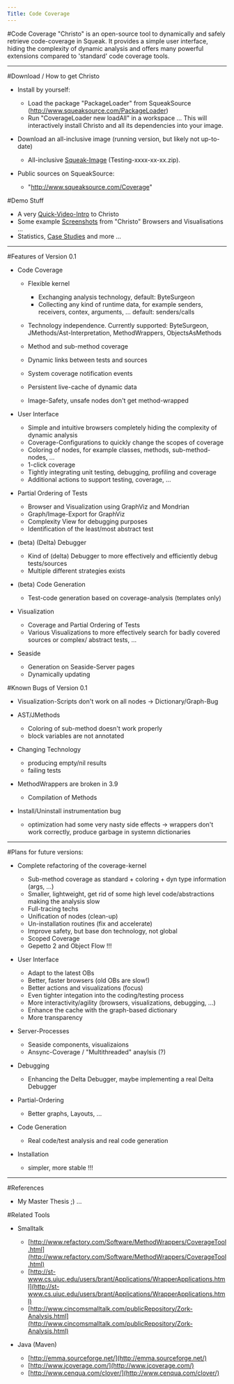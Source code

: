 ```yaml
---
Title: Code Coverage
---
```

#Code Coverage
"Christo" is an open-source tool to dynamically and safely retrieve code-coverage in Squeak. It provides a simple user interface, hiding the complexity of dynamic analysis and offers many powerful extensions compared to 'standard' code coverage tools.


---

#Download / How to get Christo

-  Install by yourself:
	-  Load the package "PackageLoader" from SqueakSource (http://www.squeaksource.com/PackageLoader)
	-  Run "CoverageLoader new loadAll" in a workspace ... This will interactively install Christo and all its dependencies into your image.

-  Download an all-inclusive image (running version, but likely not up-to-date)
	-  All-inclusive [Squeak-Image](http://www.iam.unibe.ch/~reichhar/files) (Testing-xxxx-xx-xx.zip).

-  Public sources on SqueakSource:
	-  "http://www.squeaksource.com/Coverage"


#Demo Stuff

-  A very [Quick-Video-Intro](http://www.iam.unibe.ch/~reichhar/ChristoBasics.mov) to Christo
-  Some example [Screenshots](%base_url%/wiki/alumni/stefanreichhart/codecoverage/screenshots) from "Christo" Browsers and Visualisations ...
-  Statistics, [Case Studies](%base_url%/wiki/alumni/stefanreichhart/codecoverage/casestudies) and more ...


---

#Features of Version 0.1

-  Code Coverage
	-  Flexible kernel
		-  Exchanging analysis technology, default: ByteSurgeon
		-  Collecting any kind of runtime data, for example senders, receivers, contex, arguments, ... default: senders/calls

	-  Technology independence. Currently supported: ByteSurgeon, JMethods/Ast-Interpretation, MethodWrappers, ObjectsAsMethods
	-  Method and sub-method coverage
	-  Dynamic links between tests and sources
	-  System coverage notification events
	-  Persistent live-cache of dynamic data
	-  Image-Safety, unsafe nodes don't get method-wrapped

-  User Interface
	-  Simple and intuitive browsers completely hiding the complexity of dynamic analysis
	-  Coverage-Configurations to quickly change the scopes of coverage
	-  Coloring of nodes, for example classes, methods, sub-method-nodes, ...
	-  1-click coverage
	-  Tightly integrating unit testing, debugging, profiling and coverage
	-  Additional actions to support testing, coverage, ...

-  Partial Ordering of Tests
	-  Browser and Visualization using GraphViz and Mondrian
	-  Graph/Image-Export for GraphViz
	-  Complexity View for debugging purposes
	-  Identification of the least/most abstract test

-  (beta) (Delta) Debugger
	-  Kind of (delta) Debugger to more effectively and efficiently debug tests/sources
	-  Multiple different strategies exists

-  (beta) Code Generation
	-  Test-code generation based on coverage-analysis (templates only)

-  Visualization
	-  Coverage and Partial Ordering of Tests
	-  Various Visualizations to more effectively search for badly covered sources or complex/ abstract tests, ...

-  Seaside
	-  Generation on Seaside-Server pages
	-  Dynamically updating


#Known Bugs of Version 0.1

-  Visualization-Scripts don't work on all nodes -> Dictionary/Graph-Bug
-  AST/JMethods
	-  Coloring of sub-method doesn't work properly
	-  block variables are not annotated

-  Changing Technology
	-  producing empty/nil results
	-  failing tests 

-  MethodWrappers are broken in 3.9
	-  Compilation of Methods

-  Install/Uninstall instrumentation bug
	-  optimization had some very nasty side effects -> wrappers don't work correctly, produce garbage in systemn dictionaries



---

#Plans for future versions:

-  Complete refactoring of the coverage-kernel
	-  Sub-method coverage as standard \+ coloring \+ dyn type information (args, ...)
	-  Smaller, lightweight, get rid of some high level code/abstractions making the analysis slow
	-  Full-tracing techs
	-  Unification of nodes (clean-up)
	-  Un-installation routines (fix and accelerate)
	-  Improve safety, but base don technology, not global
	-  Scoped Coverage
	-  Gepetto 2 and Object Flow !!!

-  User Interface
	-  Adapt to the latest OBs
	-  Better, faster browsers (old OBs are slow!)
	-  Better actions and visualizations (focus)
	-  Even tighter integation into the coding/testing process
	-  More interactivity/agility (browsers, visualizations, debugging, ...)
	-  Enhance the cache with the graph-based dictionary
	-  More transparency

-  Server-Processes
	-  Seaside components, visualizaions
	-  Ansync-Coverage / "Multithreaded" anaylsis (?)

-  Debugging
	-  Enhancing the Delta Debugger, maybe implementing a real Delta Debugger

-  Partial-Ordering
	-  Better graphs, Layouts, ...

-  Code Generation
	-  Real code/test analysis and real code generation

-  Installation
	-  simpler, more stable !!!



---

#References

-  My Master Thesis ;) ...

#Related Tools

-  Smalltalk
	-  [http://www.refactory.com/Software/MethodWrappers/CoverageTool.html](http://www.refactory.com/Software/MethodWrappers/CoverageTool.html)
	-  [http://st-www.cs.uiuc.edu/users/brant/Applications/WrapperApplications.html](http://st-www.cs.uiuc.edu/users/brant/Applications/WrapperApplications.html)
	-  [http://www.cincomsmalltalk.com/publicRepository/Zork-Analysis.html](http://www.cincomsmalltalk.com/publicRepository/Zork-Analysis.html)

-  Java (Maven)
	-  [http://emma.sourceforge.net/](http://emma.sourceforge.net/)
	-  [http://www.jcoverage.com/](http://www.jcoverage.com/)
	-  [http://www.cenqua.com/clover/](http://www.cenqua.com/clover/)

